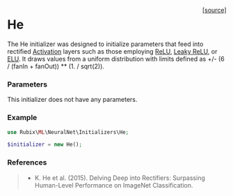 <span style="float:right;"><a href="https://github.com/RubixML/RubixML/blob/master/src/NeuralNet/Initializers/He.php">[source]</a></span>

# He
The He initializer was designed to initialize parameters that feed into rectified [Activation](../hidden-layers/activation.md) layers such as those employing [ReLU](../activation-functions/relu.md), [Leaky ReLU](../activation-functions/leaky-relu.md), or [ELU](../activation-functions/elu.md). It draws values from a uniform distribution with limits defined as +/- (6 / (fanIn + fanOut)) ** (1. / sqrt(2)).

### Parameters
This initializer does not have any parameters.

### Example
```php
use Rubix\ML\NeuralNet\Initializers\He;

$initializer = new He();
```

### References
>- K. He et al. (2015). Delving Deep into Rectifiers: Surpassing Human-Level Performance on ImageNet Classification.